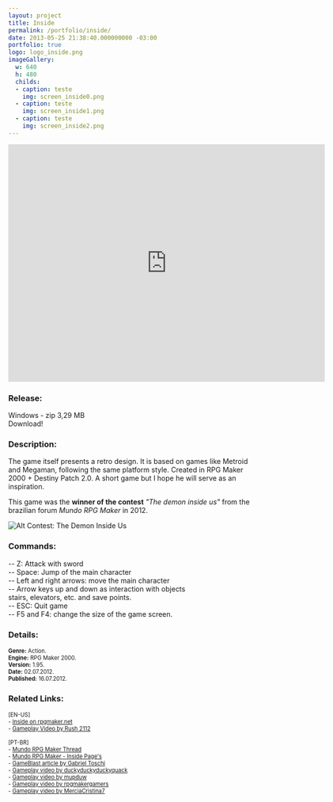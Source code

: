 ```yaml
---
layout: project
title: Inside
permalink: /portfolio/inside/
date: 2013-05-25 21:38:40.000000000 -03:00
portfolio: true
logo: logo_inside.png
imageGallery:
  w: 640
  h: 480
  childs:
  - caption: teste
    img: screen_inside0.png
  - caption: teste
    img: screen_inside1.png
  - caption: teste
    img: screen_inside2.png
---
```


<div class="video-container">
<iframe width="640" height="480" src="https://www.youtube.com/embed/FI8NYg3EZxw" frameborder="0" allowfullscreen></iframe>
</div>

### Release:

<div class="box">
Windows - zip 3,29 MB
<div class="box-link">
Download!
</div>
</div>

### Description:

The game itself presents a retro design. It is based on games like Metroid and Megaman, following the same platform style. Created in RPG Maker 2000 + Destiny Patch 2.0. A short game but I hope he will serve as an inspiration.

This game was the **winner of the contest** _"The demon inside us"_
from the brazilian forum _Mundo RPG Maker_ in 2012.


![Alt Contest: The Demon Inside Us]({{site.baseurl}}/img/portfolio/win_demon.png)

### Commands:

-- Z: Attack with sword<br>
-- Space: Jump of the main character<br>
-- Left and right arrows: move the main character<br>
-- Arrow keys up and down as interaction with objects<br>
stairs, elevators, etc. and save points.<br>
-- ESC: Quit game<br>
-- F5 and F4: change the size of the game screen.<br>

### Details:
<p style="font-size:0.8em">
<strong>Genre:</strong> Action.<br>
<strong>Engine:</strong> RPG Maker 2000.<br>
<strong>Version:</strong> 1.95.<br>
<strong>Date:</strong> 02.07.2012.<br>
<strong>Published:</strong> 16.07.2012.<br>
</p>

### Related Links:
<p style="font-size:0.8em">
[EN-US]<br>
- <a href="https://rpgmaker.net/games/4333/" target="_blank">Inside on rpgmaker.net</a><br>
- <a href="https://www.youtube.com/watch?v=FI8NYg3EZxw" target="_blank">Gameplay Video by Rush 2112</a><br>
<br>
[PT-BR]<br>
- <a href="http://www.mundorpgmaker.com.br/topic/81977-inside-rm2k/" target="_blank">Mundo RPG Maker Thread</a><br>
- <a href="https://rpgmaker.net/games/4333/" target="_blank">Mundo RPG Maker - Inside Page's</a><br>
- <a href="http://www.gameblast.com.br/2013/02/rpg-maker-o-criador-de-jogos-que-fez.html" target="_blank">GameBlast article by Gabriel Toschi</a><br>
- <a href="https://www.youtube.com/watch?v=qDYuNg3mNww" target="_blank">Gameplay video by duckyduckyduckyquack</a><br>
- <a href="https://www.youtube.com/watch?v=Q3YdwL4Y150" target="_blank">Gameplay video by mupduw</a><br>
- <a href="https://www.youtube.com/watch?v=jHlpPfhX-mg" target="_blank">Gameplay video by rpgmakergamers</a><br>
- <a href="https://www.youtube.com/watch?v=_xoPlbVYqnA" target="_blank">Gameplay video by MerciaCristina7</a><br>
</p>

